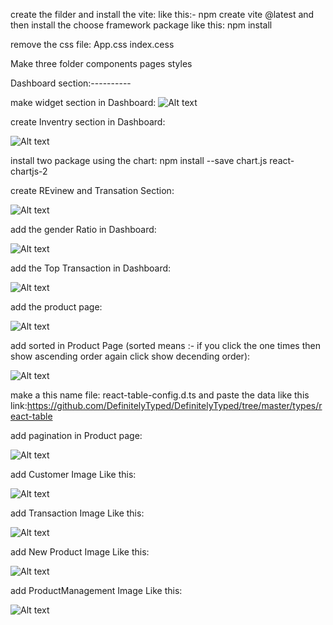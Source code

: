 create the filder and install the vite:
like this:- npm create vite @latest
and then install the choose framework package like this: npm install



remove the css file:
App.css
index.cess

Make three folder 
components
pages
styles

Dashboard section:----------

make widget section in Dashboard:
![Alt text](<Screenshot 2024-01-09 141329.png>)




create Inventry section in Dashboard:

![Alt text](<Screenshot 2024-01-09 150938.png>)



install two package using the chart:
npm install --save chart.js react-chartjs-2

create REvinew and Transation Section:

![Alt text](<Screenshot 2024-01-09 160954.png>)



add the gender Ratio in Dashboard:

![Alt text](<Screenshot 2024-01-09 164638.png>)



add the Top Transaction in Dashboard:

![Alt text](<Screenshot 2024-01-09 191040.png>)


add the product page:

![Alt text](<Screenshot 2024-01-10 101807.png>)

add sorted in Product Page (sorted means :- if you click the one times then show ascending order again click show decending order):

![Alt text](<Screenshot 2024-01-09 195559.png>)



make a this name file: react-table-config.d.ts
and paste the data like this link:https://github.com/DefinitelyTyped/DefinitelyTyped/tree/master/types/react-table


add pagination in Product page:

![Alt text](<Screenshot 2024-01-10 113210.png>)


add Customer Image Like this:

![Alt text](<Screenshot 2024-01-10 114646.png>)


add Transaction Image Like this:

![Alt text](<Screenshot 2024-01-10 115044.png>)


add New Product Image Like this:

![Alt text](<Screenshot 2024-01-10 121309.png>)



add ProductManagement Image Like this:

![Alt text](<Screenshot 2024-01-10 122035.png>)
